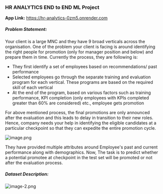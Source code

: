 ### HR ANALYTICS END to END ML Project ###

<b>App Link:</b> https://hr-analytics-0zm5.onrender.com

<h5>Problem Statement:</h5>
Your client is a large MNC and they have 9 broad verticals across the organisation. One of the problem your client is facing is around identifying the right people for promotion (only for manager position and below) and prepare them in time. Currently the process, they are following is:

 - They first identify a set of employees based on recommendations/ past performance
 - Selected employees go through the separate training and evaluation program for each vertical. These programs are based on the required skill of each vertical
 - At the end of the program, based on various factors such as training performance, KPI completion (only employees with KPIs completed greater than 60% are considered) etc., employee gets promotion

For above mentioned process, the final promotions are only announced after the evaluation and this leads to delay in transition to their new roles. Hence, company needs your help in identifying the eligible candidates at a particular checkpoint so that they can expedite the entire promotion cycle.

![image.png](attachment:image.png)

They have provided multiple attributes around Employee's past and current performance along with demographics. Now, The task is to predict whether a potential promotee at checkpoint in the test set will be promoted or not after the evaluation process.

<h5>Dataset Description:</h5>

![image-2.png](attachment:image-2.png)